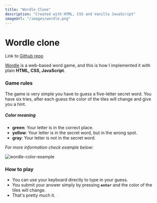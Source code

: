 ```yaml
---
title: "Wordle Clone"
description: "Created with HTML, CSS and Vanilla JavaScript"
imageUrl: "/images/wordle.png"
---
```


# Wordle clone

Link to [Github repo](https://github.com/NikolayAngelov96/wordle-clone)

[Wordle](https://www.nytimes.com/games/wordle/index.html) is a web-based word game, and
this is how I implemented it with plain **HTML, CSS, JavaScript**.

### Game rules

The game is very simple you have to guess a five-letter secret word.
You have six tries, after each guess the color of the tiles will change and give you a hint.

##### Color meaning

- **green**: Your letter is in the correct place.
- **yellow**: Your letter is in the secret word, but in the wrong spot.
- **gray**: Your letter is not in the secret word.

_For more information check example below:_

![wordle-color-example](https://user-images.githubusercontent.com/103751145/166122939-2de62f39-4fb1-457e-a32e-200684135224.jpg)

### How to play

- You can use your keyboard directly to type in your guess.
- You submit your answer simply by pressing **`enter`** and the color of the tiles will change.
- That's pretty much it.
